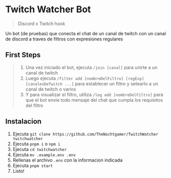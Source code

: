 # Twitch Watcher Bot

> Discord x Twitch hook

Un bot (de pruebas) que conecta el chat de un canal de twitch con un canal de discord a traves de filtros con expresiones regulares

## First Steps

> 1. Una vez iniciado el bot, ejecuta `/join [canal]` para unirte a un canal de twitch
> 2. Luego ejecuta `/filter add [nombreDelFiltro] [regExp] [canalesDeTwitch ...]` para establecer un filtro y setearlo a un canal de twitch o varios
> 3. Y para visualizar el filtro, utiliza `/log add [nombreDelFiltro]` para que el bot envie todo mensaje del chat que cumpla los requisitos del filtro

## Instalacion

1. Ejecuta `git clone https://github.com/TheNochtgamer/TwitchWatcher twitchwatcher`
2. Ejecuta `pnpm i` o `npm i`
3. Ejecuta `cd twitchwatcher`
4. Ejecuta `mv .example.env .env`
5. Rellenas el archivo `.env` con la informacion indicada
6. Ejecuta `pnpm start`
7. Listo!
